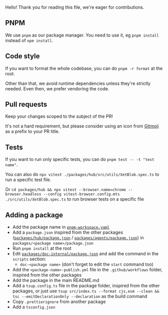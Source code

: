 Hello! Thank you for reading this file, we're eager for contributions.

## PNPM

We use `pnpm` as our package manager. You need to use it, eg `pnpm install` instead of `npm install`.

## Code style

If you want to format the whole codebase, you can do `pnpm -r format` at the root.

Other than that, we avoid runtime dependencies unless they're strictly needed. Even then, we prefer vendoring the code.

## Pull requests

Keep your changes scoped to the subject of the PR!

It's not a hard requirement, but please consider using an icon from [Gitmoji](https://gitmoji.dev/) as a prefix to your PR title.

## Tests

If you want to run only specific tests, you can do `pnpm test -- -t "test name"`.

You can also do `npx vitest ./packages/hub/src/utils/XetBlob.spec.ts` to run a specific test file.

Or `cd packages/hub && npx vitest --browser.name=chrome --browser.headless --config vitest-browser.config.mts ./src/utils/XetBlob.spec.ts` to run browser tests on a specific file

## Adding a package

- Add the package name in [`pnpm-workspace.yaml`](pnpm-workspace.yaml)
- Add a `package.json` inspired from the other packages ([`packages/hub/package.json`](packages/hub/package.json) / [`packages/agents/package.json`](packages/agents/package.json)) in `packages/<package name>/package.json`
- Run `pnpm install` at the root
- Edit [`packages/doc-internal/package.json`](packages/doc-internal/package.json) and add the command in the `scripts` section:
  - `doc-<package name>` (don't forget to edit the `start` command too)
- Add the `<package-name>-publish.yml` file in the `.github/workflows` folder, inspired from the other packages
- Add the package in the main README.md
- Add a `tsup.config.ts` file in the package folder, inspired from the other packages, or just use `tsup src/index.ts --format cjs,esm --clean && tsc --emitDeclarationOnly --declaration` as the build command
- Copy `.prettierignore` from another package
- Add a `tsconfig.json`
